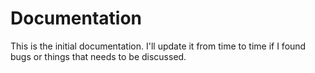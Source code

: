 Documentation
========

This is the initial documentation. I'll update it from time to time if I found bugs or things that
needs to be discussed.